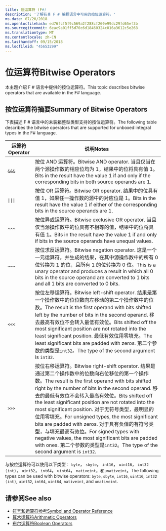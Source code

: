 ```yaml
---
title: 位运算符 (F#)
description: '了解有关 F # 编程语言中可用的按位运算符。'
ms.date: 07/20/2018
ms.openlocfilehash: ed76fcf5f9c569a2f288cf260e99dc29fd65ef3b
ms.sourcegitcommit: 6eac9a01ff5d70c6d18460324c016a3612c5e268
ms.translationtype: MT
ms.contentlocale: zh-CN
ms.lasthandoff: 09/15/2018
ms.locfileid: "45653299"
---
```

# <a name="bitwise-operators"></a><span data-ttu-id="38c51-103">位运算符</span><span class="sxs-lookup"><span data-stu-id="38c51-103">Bitwise Operators</span></span>

<span data-ttu-id="38c51-104">本主题介绍 F # 语言中提供的按位运算符。</span><span class="sxs-lookup"><span data-stu-id="38c51-104">This topic describes bitwise operators that are available in the F# language.</span></span>

## <a name="summary-of-bitwise-operators"></a><span data-ttu-id="38c51-105">按位运算符摘要</span><span class="sxs-lookup"><span data-stu-id="38c51-105">Summary of Bitwise Operators</span></span>

<span data-ttu-id="38c51-106">下表描述 F # 语言中的未装箱整型类型支持的按位运算符。</span><span class="sxs-lookup"><span data-stu-id="38c51-106">The following table describes the bitwise operators that are supported for unboxed integral types in the F# language.</span></span>

|<span data-ttu-id="38c51-107">运算符</span><span class="sxs-lookup"><span data-stu-id="38c51-107">Operator</span></span>|<span data-ttu-id="38c51-108">说明</span><span class="sxs-lookup"><span data-stu-id="38c51-108">Notes</span></span>|
|--------|-----|
|`&&&`|<span data-ttu-id="38c51-109">按位 AND 运算符。</span><span class="sxs-lookup"><span data-stu-id="38c51-109">Bitwise AND operator.</span></span> <span data-ttu-id="38c51-110">当且仅当在两个源操作数的相应位均为 1，结果中的位将具有值 1。</span><span class="sxs-lookup"><span data-stu-id="38c51-110">Bits in the result have the value 1 if and only if the corresponding bits in both source operands are 1.</span></span>|
|<code>&#124;&#124;&#124;</code>|<span data-ttu-id="38c51-111">按位 OR 运算符。</span><span class="sxs-lookup"><span data-stu-id="38c51-111">Bitwise OR operator.</span></span> <span data-ttu-id="38c51-112">结果中的位具有值 1，如果任一操作数的源中的对应位是 1。</span><span class="sxs-lookup"><span data-stu-id="38c51-112">Bits in the result have the value 1 if either of the corresponding bits in the source operands are 1.</span></span>|
|`^^^`|<span data-ttu-id="38c51-113">按位异或运算符。</span><span class="sxs-lookup"><span data-stu-id="38c51-113">Bitwise exclusive OR operator.</span></span> <span data-ttu-id="38c51-114">当且仅当源操作数中的位具有不相等的值，结果中的位将具有值 1。</span><span class="sxs-lookup"><span data-stu-id="38c51-114">Bits in the result have the value 1 if and only if bits in the source operands have unequal values.</span></span>|
|`~~~`|<span data-ttu-id="38c51-115">按位求反运算符。</span><span class="sxs-lookup"><span data-stu-id="38c51-115">Bitwise negation operator.</span></span> <span data-ttu-id="38c51-116">这是一个一元运算符，并生成的结果，在其中源操作数中的所有 0 位转换为 1 的位，且所有 1 的位转换为 0 位。</span><span class="sxs-lookup"><span data-stu-id="38c51-116">This is a unary operator and produces a result in which all 0 bits in the source operand are converted to 1 bits and all 1 bits are converted to 0 bits.</span></span>|
|`<<<`|<span data-ttu-id="38c51-117">按位左移运算符。</span><span class="sxs-lookup"><span data-stu-id="38c51-117">Bitwise left-shift operator.</span></span> <span data-ttu-id="38c51-118">结果是第一个操作数中的位位数向左移动的第二个操作数中的位数。</span><span class="sxs-lookup"><span data-stu-id="38c51-118">The result is the first operand with bits shifted left by the number of bits in the second operand.</span></span> <span data-ttu-id="38c51-119">移去最高有效位不会转入最低有效位。</span><span class="sxs-lookup"><span data-stu-id="38c51-119">Bits shifted off the most significant position are not rotated into the least significant position.</span></span> <span data-ttu-id="38c51-120">最低有效位用零填充。</span><span class="sxs-lookup"><span data-stu-id="38c51-120">The least significant bits are padded with zeros.</span></span> <span data-ttu-id="38c51-121">第二个参数的类型是`int32`。</span><span class="sxs-lookup"><span data-stu-id="38c51-121">The type of the second argument is `int32`.</span></span>|
|`>>>`|<span data-ttu-id="38c51-122">按位右移运算符。</span><span class="sxs-lookup"><span data-stu-id="38c51-122">Bitwise right-shift operator.</span></span> <span data-ttu-id="38c51-123">结果是通过第二个操作数中的位数向右位移位的第一个操作数。</span><span class="sxs-lookup"><span data-stu-id="38c51-123">The result is the first operand with bits shifted right by the number of bits in the second operand.</span></span> <span data-ttu-id="38c51-124">移去的最低有效位不会转入最高有效位。</span><span class="sxs-lookup"><span data-stu-id="38c51-124">Bits shifted off the least significant position are not rotated into the most significant position.</span></span> <span data-ttu-id="38c51-125">对于无符号类型，最明显的位用零填充。</span><span class="sxs-lookup"><span data-stu-id="38c51-125">For unsigned types, the most significant bits are padded with zeros.</span></span> <span data-ttu-id="38c51-126">对于具有负值的有符号类型，与填充最高有效位。</span><span class="sxs-lookup"><span data-stu-id="38c51-126">For signed types with negative values, the most significant bits are padded with ones.</span></span> <span data-ttu-id="38c51-127">第二个参数的类型是`int32`。</span><span class="sxs-lookup"><span data-stu-id="38c51-127">The type of the second argument is `int32`.</span></span>|

<span data-ttu-id="38c51-128">与按位运算符可以使用以下类型： `byte`， `sbyte`， `int16`， `uint16`， `int32 (int)`， `uint32`， `int64`， `uint64`， `nativeint`，和`unativeint`。</span><span class="sxs-lookup"><span data-stu-id="38c51-128">The following types can be used with bitwise operators: `byte`, `sbyte`, `int16`, `uint16`, `int32 (int)`, `uint32`, `int64`, `uint64`, `nativeint`, and `unativeint`.</span></span>

## <a name="see-also"></a><span data-ttu-id="38c51-129">请参阅</span><span class="sxs-lookup"><span data-stu-id="38c51-129">See also</span></span>

- [<span data-ttu-id="38c51-130">符号和运算符参考</span><span class="sxs-lookup"><span data-stu-id="38c51-130">Symbol and Operator Reference</span></span>](index.md)
- [<span data-ttu-id="38c51-131">算术运算符</span><span class="sxs-lookup"><span data-stu-id="38c51-131">Arithmetic Operators</span></span>](arithmetic-operators.md)
- [<span data-ttu-id="38c51-132">布尔运算符</span><span class="sxs-lookup"><span data-stu-id="38c51-132">Boolean Operators</span></span>](boolean-operators.md)
